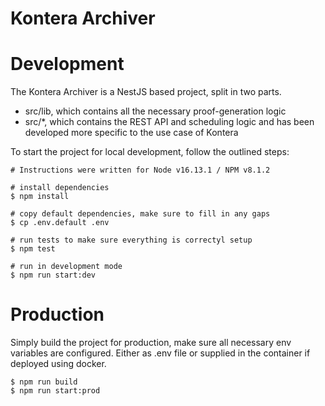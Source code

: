 # Kontera Archiver

# Development
The Kontera Archiver is a NestJS based project, split in two parts.

* src/lib, which contains all the necessary proof-generation logic
* src/*, which contains the REST API and scheduling logic and has been developed more specific to the use case of Kontera

To start the project for local development, follow the outlined steps:

```
# Instructions were written for Node v16.13.1 / NPM v8.1.2

# install dependencies
$ npm install

# copy default dependencies, make sure to fill in any gaps
$ cp .env.default .env

# run tests to make sure everything is correctyl setup
$ npm test

# run in development mode
$ npm run start:dev
```

# Production
Simply build the project for production, make sure all necessary env variables are configured. Either as .env file or supplied in the container if deployed using docker.

```
$ npm run build
$ npm run start:prod
```